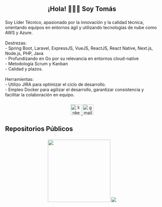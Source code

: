 <h2 align="center">¡Hola! 🙋🏻‍♂️ Soy Tomás</h2>

###

<p align="left">Soy Líder Técnico, apasionado por la innovación y la calidad técnica, orientando equipos en entornos ágil y utilizando tecnologías de nube como AWS y Azure.
  <br><br>
  Destrezas:
  <br>
  - Spring Boot, Laravel, ExpressJS, VueJS, ReactJS, React Native, Next.js, Node.js, PHP, Java
  <br>
  - Profundizando en Go por su relevancia en entornos cloud-native
  <br>
  - Metodología Scrum y Kanban
  <br>
  - Calidad y plazos.
  
  <br>
  <br>
  Herramientas:
  <br>
  - Utilizo JIRA para optimizar el ciclo de desarrollo.
  <br>
  - Empleo Docker para agilizar el desarrollo, garantizar consistencia y facilitar la colaboración en equipo.

###

<div align="center">
  <a href="https://www.linkedin.com/in/tomaslvidal/" target="_blank">
    <img src="https://img.shields.io/static/v1?message=LinkedIn&logo=linkedin&label=&color=0077B5&logoColor=white&labelColor=&style=for-the-badge" height="35" alt="linkedin logo"  />
  </a>
  <a href="mailto:vidaltomas08@gmail.com" target="_blank">
    <img src="https://img.shields.io/static/v1?message=Gmail&logo=gmail&label=&color=D14836&logoColor=white&labelColor=&style=for-the-badge" height="35" alt="gmail logo"  />
  </a>
</div>


###

<h2 align="left">Repositorios Públicos</h2>

###

<div align="center">
 <img src="https://github-readme-stats.vercel.app/api/?username=tomaslvidal&locale=es" height="205" />
  
 <img src="https://github-readme-stats.vercel.app/api/top-langs/?username=tomaslvidal&locale=es" />
</div>

###

